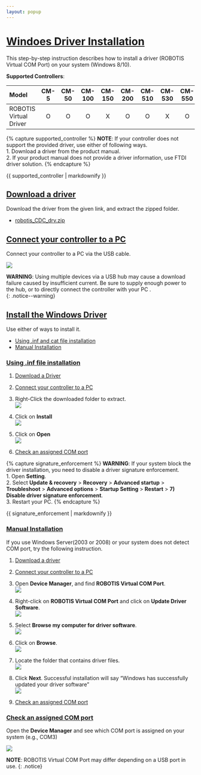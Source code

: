 ```yaml
---
layout: popup
---
```


# [Windoes Driver Installation](#windows-driver-installation)

This step-by-step instruction describes how to install a driver (ROBOTIS Virtual COM Port) on your system (Windows 8/10).  

**Supported Controllers**:  

| Model                  | CM-5 | CM-50 | CM-100 | CM-150 | CM-200 | CM-510 | CM-530 | CM-550 | CM-700 | CM-900 | OpenCM9.04+[485 EXP] | OpenCM7.0 | OpenCR |
|:-----------------------|:----:|:-----:|:------:|:------:|:------:|:------:|:------:|:------:|:------:|:------:|:--------------------:|:---------:|:------:|
| ROBOTIS Virtual Driver |  O   |   O   |   O    |   X    |   O    |   O    |   X    |   O    |   O    |   O    |          X           |     X     |   O    |

{% capture supported_controller %}
**NOTE**: If your controller does not support the provided driver, use either of following ways.  
    1. Download a driver from the product manual.  
    2. If your product manual does not provide a driver information, use FTDI driver solution.
{% endcapture %}
<div class="notice">{{ supported_controller | markdownify }}</div>

## [Download a driver](#download-a-driver)
Download the driver from the given link, and extract the zipped folder.
- [robotis_CDC_drv.zip](http://support.robotis.com/ko/baggage_files/opencm/robotis_cdc_drv.zip)

## [Connect your controller to a PC](#connect-your-controller-to-a-pc)
Connect your controller to a PC via the USB cable.

  ![](/assets/images/parts/controller/opencm904/connect_pc.png)

**WARNING**: Using multiple devices via a USB hub may cause a download failure caused by insufficient current. Be sure to supply enough power to the hub, or to directly connect the controller with your PC .  
{: .notice--warning}

## [Install the Windows Driver](#install-the-windows-driver)

Use either of ways to install it.

- [Using .inf and cat file installation](#using-inf-file-installation)
- [Manual Installation](#manual-installation)

### [Using .inf file installation](#using-inf-file-installation)

1. [Download a Driver](#download-a-driver)
2. [Connect your controller to a PC](#connect-your-controller-to-a-pc)
3. Right-Click the downloaded folder to extract.  
  ![](/assets/images/faq/driver_installation_en/extracting_driver.png)

4. Click on **Install**  
  ![](/assets/images/faq/driver_installation_en/install_inf.png)

5. Click on **Open**  
  ![](/assets/images/faq/driver_installation_en/installing_driver.png)

6. [Check an assigned COM port](#check-an-assigned-com-port)

{% capture signature_enforcement %}
**WARNING**: If your system block the driver installation, you need to disable a driver signature enforcement.  
    1. Open **Setting**.  
    2. Select **Update & recovery** > **Recovery** > **Advanced startup** > **Troubleshoot** > **Advanced options** > **Startup Setting** > **Restart** > **7) Disable driver signature enforcement**.  
    3. Restart your PC.
{% endcapture %}
<div class="notice--warning"> {{ signature_enforcement | markdownify }}</div>

### [Manual Installation](#manual-installation)

If you use Windows Server(2003 or 2008) or your system does not detect COM port, try the following instruction. 

1. [Download a driver](#download-a-driver)

2. [Connect your controller to a PC](#connect-your-controller-to-a-pc)

3. Open **Device Manager**, and find **ROBOTIS Virtual COM Port**.  
  ![](/assets/images/faq/driver_installation_en/device_manager.png)

4. Right-click on **ROBOTIS Virtual COM Port** and click on **Update Driver Software**.  
  ![](/assets/images/faq/driver_installation_en/manual_installation_01.png)

5. Select **Browse my computer for driver software**.  
  ![](/assets/images/faq/driver_installation_en/manual_installation_02.png)

6. Click on **Browse**.  
  ![](/assets/images/faq/driver_installation_en/manual_installation_02_1.png)  

7. Locate the folder that contains driver files.  
  ![](/assets/images/faq/driver_installation_en/manual_installation_03.png)  

8. Click **Next**. Successful installation will say “Windows has successfully updated your driver software”  
  ![](/assets/images/faq/driver_installation_en/manual_installation_04.png)

9. [Check an assigned COM port](#check-an-assigned-com-port)

### [Check an assigned COM port](#check-an-assigned-com-port)

Open the **Device Manager** and see which COM port is assigned on your system (e.g., COM3)

![](/assets/images/faq/driver_installation_en/check_resisterd_port.png)

**NOTE**: ROBOTIS Virtual COM Port may differ depending on a USB port in use.
{: .notice}
